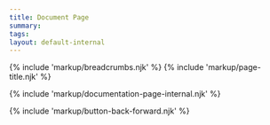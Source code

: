 ```yaml
---
title: Document Page
summary: 
tags:
layout: default-internal
---
```


{% include 'markup/breadcrumbs.njk' %}
{% include 'markup/page-title.njk' %}

{% include 'markup/documentation-page-internal.njk' %}

{% include 'markup/button-back-forward.njk' %}

